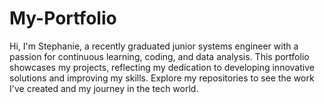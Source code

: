 # My-Portfolio
Hi, I'm Stephanie, a recently graduated junior systems engineer with a passion for continuous learning, coding, and data analysis. This portfolio showcases my projects, reflecting my dedication to developing innovative solutions and improving my skills. Explore my repositories to see the work I've created and my journey in the tech world.

